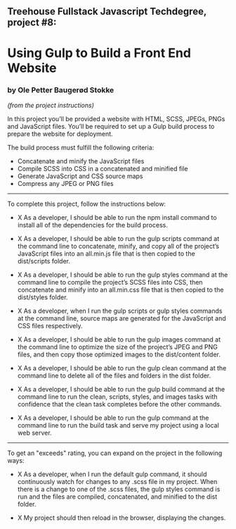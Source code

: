 ## Treehouse Fullstack Javascript Techdegree, project #8:
# Using Gulp to Build a Front End Website

### by Ole Petter Baugerød Stokke

_(from the project instructions)_

In this project you’ll be provided a website with HTML, SCSS, JPEGs, PNGs and JavaScript files. You’ll be required to set up a Gulp build process to prepare the website for deployment.

The build process must fulfill the following criteria:
* Concatenate and minify the JavaScript files
* Compile SCSS into CSS in a concatenated and minified file
* Generate JavaScript and CSS source maps
* Compress any JPEG or PNG files

---

To complete this project, follow the instructions below:

* X As a developer, I should be able to run the npm install command to install all of the dependencies for the build process.

* X As a developer, I should be able to run the gulp scripts command at the command line to concatenate, minify, and copy all of the project’s JavaScript files into an all.min.js file that is then copied to the dist/scripts folder.

* X As a developer, I should be able to run the gulp styles command at the command line to compile the project’s SCSS files into CSS, then concatenate and minify into an all.min.css file that is then copied to the dist/styles folder.

* X As a developer, when I run the gulp scripts or gulp styles commands at the command line, source maps are generated for the JavaScript and CSS files respectively.

* X As a developer, I should be able to run the gulp images command at the command line to optimize the size of the project’s JPEG and PNG files, and then copy those optimized images to the dist/content folder.

* X As a developer, I should be able to run the gulp clean command at the command line to delete all of the files and folders in the dist folder.

* X As a developer, I should be able to run the gulp build command at the command line to run the clean, scripts, styles, and images tasks with confidence that the clean task completes before the other commands.

* X As a developer, I should be able to run the gulp command at the command line to run the build task and serve my project using a local web server.

---

To get an "exceeds" rating, you can expand on the project in the following ways:

* X As a developer, when I run the default gulp command, it should continuously watch for changes to any .scss file in my project. When there is a change to one of the .scss files, the gulp styles command is run and the files are compiled, concatenated, and minified to the dist folder. 

* X My project should then reload in the browser, displaying the changes.
